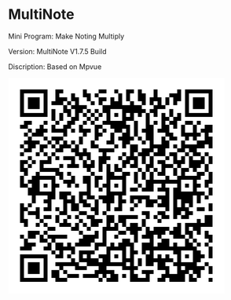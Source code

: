 # MultiNote
Mini Program: Make Noting Multiply

Version: MultiNote V1.7.5 Build

Discription: Based on Mpvue

![](https://github.com/iClassic-Live/MultiNote-V/blob/master/static/images/MultiNote%20Trail%20Version.jpg?raw=true)